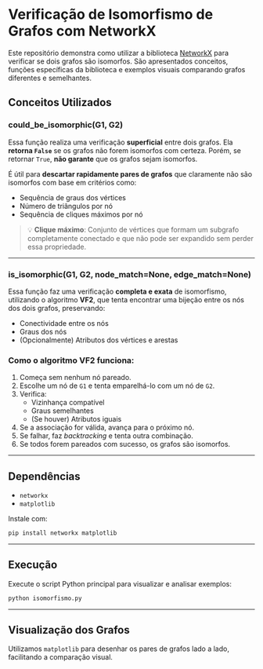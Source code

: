 
# Verificação de Isomorfismo de Grafos com NetworkX

Este repositório demonstra como utilizar a biblioteca [NetworkX](https://networkx.org/) para verificar se dois grafos são isomorfos. São apresentados conceitos, funções específicas da biblioteca e exemplos visuais comparando grafos diferentes e semelhantes.

## Conceitos Utilizados

### could_be_isomorphic(G1, G2)
Essa função realiza uma verificação **superficial** entre dois grafos. Ela **retorna `False`** se os grafos não forem isomorfos com certeza. Porém, se retornar `True`, **não garante** que os grafos sejam isomorfos. 

É útil para **descartar rapidamente pares de grafos** que claramente não são isomorfos com base em critérios como:

- Sequência de graus dos vértices
- Número de triângulos por nó
- Sequência de cliques máximos por nó

> 💡 **Clique máximo**: Conjunto de vértices que formam um subgrafo completamente conectado e que não pode ser expandido sem perder essa propriedade.

---

### is_isomorphic(G1, G2, node_match=None, edge_match=None)
Essa função faz uma verificação **completa e exata** de isomorfismo, utilizando o algoritmo **VF2**, que tenta encontrar uma bijeção entre os nós dos dois grafos, preservando:

- Conectividade entre os nós
- Graus dos nós
- (Opcionalmente) Atributos dos vértices e arestas

### Como o algoritmo VF2 funciona:

1. Começa sem nenhum nó pareado.
2. Escolhe um nó de `G1` e tenta emparelhá-lo com um nó de `G2`.
3. Verifica:
   - Vizinhança compatível
   - Graus semelhantes
   - (Se houver) Atributos iguais
4. Se a associação for válida, avança para o próximo nó.
5. Se falhar, faz *backtracking* e tenta outra combinação.
6. Se todos forem pareados com sucesso, os grafos são isomorfos.

---

## Dependências

- `networkx`
- `matplotlib`

Instale com:

```bash
pip install networkx matplotlib
```

---

## Execução

Execute o script Python principal para visualizar e analisar exemplos:

```bash
python isomorfismo.py
```

---

## Visualização dos Grafos

Utilizamos `matplotlib` para desenhar os pares de grafos lado a lado, facilitando a comparação visual.


